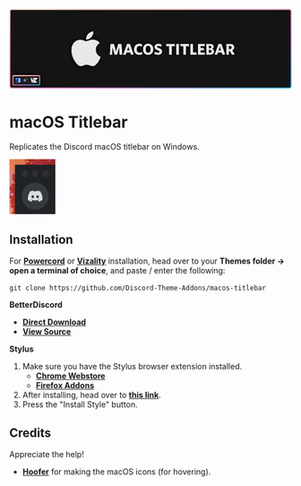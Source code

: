 ![banner](https://github.com/Discord-Theme-Addons/macos-titlebar/raw/master/assets/readme/banner.png)

# macOS Titlebar
Replicates the Discord macOS titlebar on Windows.

![preview](https://github.com/Discord-Theme-Addons/macos-titlebar/raw/master/assets/readme/preview.gif)

## Installation
For **[Powercord](http://powercord.dev/)** or **[Vizality](https://vizality.com/)** installation, head over to your **Themes folder -> open a terminal of choice**, and paste / enter the following:
```
git clone https://github.com/Discord-Theme-Addons/macos-titlebar
```

**BetterDiscord**
- **[Direct Download](https://github.com/Discord-Theme-Addons/macos-titlebar/releases/download/1.0.1/macOS-Titlebar.theme.css)**
- **[View Source](https://discord-theme-addons.github.io/macos-titlebar/src/support/compiled.css)**

**Stylus**
1. Make sure you have the Stylus browser extension installed.
    - **[Chrome Webstore](https://chrome.google.com/webstore/detail/stylus/clngdbkpkpeebahjckkjfobafhncgmne)**
    - **[Firefox Addons](https://addons.mozilla.org/en-US/firefox/addon/styl-us/)**
2. After installing, head over to **[this link](https://discord-theme-addons.github.io/modern-channel-indicators/src/support/ModernChannelIndiactors.user.css)**.
3. Press the "Install Style" button.

## Credits
Appreciate the help!
- **[Hoofer](https://github.com/HooferDevelops)** for making the macOS icons (for hovering).